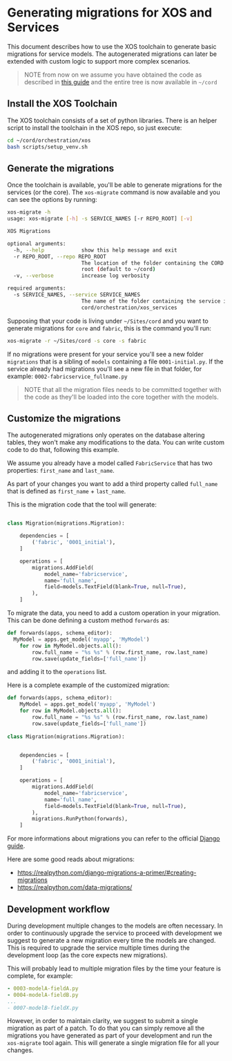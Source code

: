 # Generating migrations for XOS and Services

This document describes how to use the XOS toolchain to generate basic migrations
for service models. The autogenerated migrations can later be extended with custom
logic to support more complex scenarios.

> NOTE from now on we assume you have obtained the code as described in 
> [this guide](https://guide.opencord.org/developer/getting_the_code.html) and the
> entire tree is now available in `~/cord`

## Install the XOS Toolchain

The XOS toolchain consists of a set of python libraries. There is an helper script
to install the toolchain in the XOS repo, so just execute:

```bash
cd ~/cord/orchestration/xos
bash scripts/setup_venv.sh
```

## Generate the migrations

Once the toolchain is available, you'll be able to generate migrations for the services (or the core).
The `xos-migrate` command is now available and you can see the options by running:

```bash
xos-migrate -h
usage: xos-migrate [-h] -s SERVICE_NAMES [-r REPO_ROOT] [-v]

XOS Migrations

optional arguments:
  -h, --help            show this help message and exit
  -r REPO_ROOT, --repo REPO_ROOT
                        The location of the folder containing the CORD repo
                        root (default to ~/cord)
  -v, --verbose         increase log verbosity

required arguments:
  -s SERVICE_NAMES, --service SERVICE_NAMES
                        The name of the folder containing the service in
                        cord/orchestration/xos_services
```

Supposing that your code is living under `~/Sites/cord` and you want to generate migrations
for `core` and `fabric`, this is the command you'll run:

```bash
xos-migrate -r ~/Sites/cord -s core -s fabric
```

If no migrations were present for your service you'll see a new folder `migrations`
that is a sibling of `models` containing a file `0001-initial.py`.
If the service already had migrations you'll see a new file in that folder,
for example: `0002-fabricservice_fullname.py`

> NOTE that all the migration files needs to be committed together with the code
> as they'll be loaded into the core together with the models.

## Customize the migrations

The autogenerated migrations only operates on the database altering tables, they
won't make any modifications to the data. You can write custom code to do that,
following this example.

We assume you already have a model called `FabricService` that has two properties:
`first_name` and `last_name`.

As part of your changes you want to add a third property called `full_name` that
is defined as `first_name` + `last_name`.

This is the migration code that the tool will generate:

```python

class Migration(migrations.Migration):

    dependencies = [
        ('fabric', '0001_initial'),
    ]

    operations = [
        migrations.AddField(
            model_name='fabricservice',
            name='full_name',
            field=models.TextField(blank=True, null=True),
        ),
    ]
```

To migrate the data, you need to add a custom operation in your migration.
This can be done defining a custom method `forwards` as:

```python
def forwards(apps, schema_editor):
  MyModel = apps.get_model('myapp', 'MyModel')
    for row in MyModel.objects.all():
        row.full_name = "%s %s" % (row.first_name, row.last_name)
        row.save(update_fields=['full_name'])
```

and adding it to the `operations` list.

Here is a complete example of the customized migration:

```python
def forwards(apps, schema_editor):
    MyModel = apps.get_model('myapp', 'MyModel')
    for row in MyModel.objects.all():
        row.full_name = "%s %s" % (row.first_name, row.last_name)
        row.save(update_fields=['full_name'])
        
class Migration(migrations.Migration):


    dependencies = [
        ('fabric', '0001_initial'),
    ]

    operations = [
        migrations.AddField(
            model_name='fabricservice',
            name='full_name',
            field=models.TextField(blank=True, null=True),
        ),
        migrations.RunPython(forwards),
    ]
```

For more informations about migrations you can refer to the official
[Django guide](https://docs.djangoproject.com/en/2.1/howto/writing-migrations/).

Here are some good reads about migrations:

- <https://realpython.com/django-migrations-a-primer/#creating-migrations>
- <https://realpython.com/data-migrations/>

## Development workflow

During development multiple changes to the models are often necessary. In order to continuously upgrade the service to
proceed with development we suggest to generate a new migration every time the models are changed. This is required to
upgrade the service multiple times during the development loop (as the core expects new migrations).

This will probably lead to multiple migration files by the time your feature is complete, for example:

```yaml
- 0003-modelA-fieldA.py
- 0004-modelA-fieldB.py
...
- 0007-modelB-fieldX.py
```

However, in order to maintain clarity, we suggest to submit a single migration as part of a patch.
To do that you can simply remove all the migrations you have generated as part of your development and run the
`xos-migrate` tool again. This will generate a single migration file for all your changes.
